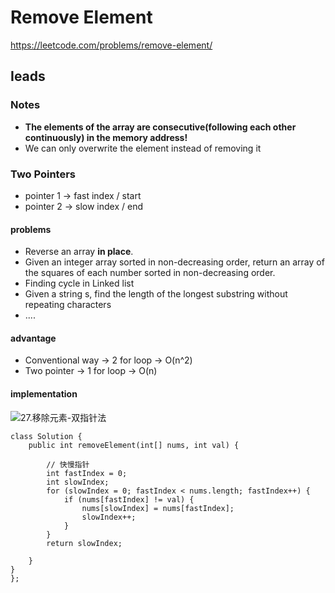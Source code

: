 # Remove Element

https://leetcode.com/problems/remove-element/

## Ieads

### Notes
* **The elements of the array are consecutive(following each other continuously) in the memory address!**
* We can only overwrite the element instead of removing it

### Two Pointers
* pointer 1 -> fast index / start
* pointer 2 -> slow index / end

#### problems
* Reverse an array **in place**.
* Given an integer array sorted in non-decreasing order, return an array of the squares of each number sorted in non-decreasing order.
* Finding cycle in Linked list
* Given a string s, find the length of the longest substring without repeating characters
* ....

#### advantage
* Conventional way -> 2 for loop -> O(n^2)
* Two pointer -> 1 for loop -> O(n)

#### implementation
![27.移除元素-双指针法](https://tva1.sinaimg.cn/large/008eGmZEly1gntrds6r59g30du09mnpd.gif)

~~~~
class Solution {
    public int removeElement(int[] nums, int val) {

        // 快慢指针
        int fastIndex = 0;
        int slowIndex;
        for (slowIndex = 0; fastIndex < nums.length; fastIndex++) {
            if (nums[fastIndex] != val) {
                nums[slowIndex] = nums[fastIndex];
                slowIndex++;
            }
        }
        return slowIndex;

    }
}
};
~~~~